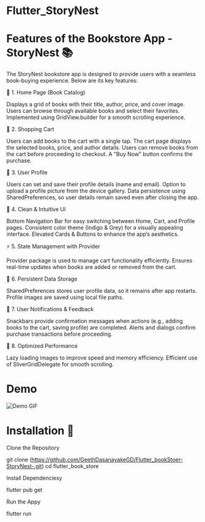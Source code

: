 # Flutter_StoryNest


# Features of the Bookstore App - StoryNest 📚

The StoryNest bookstore app is designed to provide users with a seamless book-buying experience. Below are its key features:

🌟 1. Home Page (Book Catalog)

Displays a grid of books with their title, author, price, and cover image.
Users can browse through available books and select their favorites.
Implemented using GridView.builder for a smooth scrolling experience.

🛒 2. Shopping Cart

Users can add books to the cart with a single tap.
The cart page displays the selected books, price, and author details.
Users can remove books from the cart before proceeding to checkout.
A "Buy Now" button confirms the purchase.

👤 3. User Profile

Users can set and save their profile details (name and email).
Option to upload a profile picture from the device gallery.
Data persistence using SharedPreferences, so user details remain saved even after closing the app.

🎨 4. Clean & Intuitive UI

Bottom Navigation Bar for easy switching between Home, Cart, and Profile pages.
Consistent color theme (Indigo & Grey) for a visually appealing interface.
Elevated Cards & Buttons to enhance the app’s aesthetics.

⚡ 5. State Management with Provider

Provider package is used to manage cart functionality efficiently.
Ensures real-time updates when books are added or removed from the cart.

💾 6. Persistent Data Storage

SharedPreferences stores user profile data, so it remains after app restarts.
Profile images are saved using local file paths.

🔔 7. User Notifications & Feedback

Snackbars provide confirmation messages when actions (e.g., adding books to the cart, saving profile) are completed.
Alerts and dialogs confirm purchase transactions before proceeding.

🚀 8. Optimized Performance

Lazy loading images to improve speed and memory efficiency.
Efficient use of SliverGridDelegate for smooth scrolling.

# Demo

![Demo GIF](https://github.com/GeethDasanayakeGD/Flutter_bookStoer-StoryNest-/Demo.gif)

# Installation 🚀

Clone the Repository

git clone (https://github.com/GeethDasanayakeGD/Flutter_bookStoer-StoryNest-.git)
cd flutter_book_store

Install Dependenciesy

flutter pub get

Run the Appy

flutter run

 
